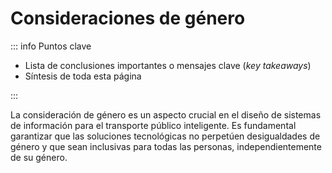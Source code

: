 # Consideraciones de género

::: info Puntos clave

- Lista de conclusiones importantes o mensajes clave (_key takeaways_)
- Síntesis de toda esta página

:::

La consideración de género es un aspecto crucial en el diseño de sistemas de información para el transporte público inteligente. Es fundamental garantizar que las soluciones tecnológicas no perpetúen desigualdades de género y que sean inclusivas para todas las personas, independientemente de su género.
